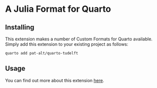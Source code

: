 # A Julia Format for Quarto

## Installing

This extension makes a number of Custom Formats for Quarto available. Simply add this extension to your existing project as follows:

```zsh
quarto add pat-alt/quarto-tudelft
```

## Usage

You can find out more about this extension [here](https://www.paltmeyer.com/quarto-julia-examples/).

